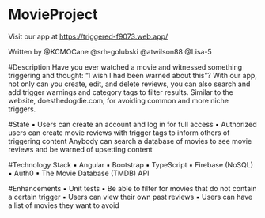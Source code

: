 # MovieProject

Visit our app at https://triggered-f9073.web.app/


Written by @KCMOCane  @srh-golubski  @atwilson88  @Lisa-5


#Description
Have you ever watched a movie and witnessed something triggering and thought: “I wish I had been warned about this”? With our app, not only can you create, edit, and delete reviews, you can also search and add trigger warnings and category tags to filter results. Similar to the website, doesthedogdie.com, for avoiding common and more niche triggers.


#State
▪ Users can create an account and log in for full access
▪ Authorized users can create movie reviews with trigger tags to inform others of triggering content
Anybody can search a database of movies to see movie reviews and be warned of upsetting content


#Technology Stack
▪ Angular
▪ Bootstrap
▪ TypeScript
▪ Firebase (NoSQL)
▪ Auth0
▪ The Movie Database (TMDB) API


#Enhancements
▪ Unit tests
▪ Be able to filter for movies that do not contain a certain trigger
▪ Users can view their own past reviews
▪ Users can have a list of movies they want to avoid
